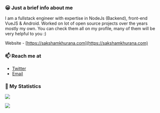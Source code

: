 ### 😀 Just a brief info about me
I am a fullstack engineer with expertise in NodeJs (Backend), front-end VueJS & Android. Worked on lot of open source projects over the years mostly my own. You can check them all on my profile, many of them will be very helpful to you :)

Website - [https://sakshamkhurana.com](https://sakshamkhurana.com)

### 📫 Reach me at
* [Twitter](https://twitter.com/dawnimpulse)
* [Email](mailto:hello@sakshamkhurana.com)

### 🏹 My Statistics
![](https://github-readme-stats-henna-delta.vercel.app/api?username=dawnimpulse&show_icons=true&theme=drakula&count_private=true&custom_title=DawnImpulse)

[![](https://github-readme-stats-henna-delta.vercel.app/api/top-langs/?username=dawnimpulse&layout=compact&count_private=true&langs_count=6&hide=javascript,kotlin,java,css,html,xslt,scss,ejs,glsl)](https://github.com/anuraghazra/github-readme-stats)

<!--
**DawnImpulse/DawnImpulse** is a ✨ _special_ ✨ repository because its `README.md` (this file) appears on your GitHub profile.

Here are some ideas to get you started:

- 🔭 I’m currently working on ...
- 🌱 I’m currently learning ...
- 👯 I’m looking to collaborate on ...
- 🤔 I’m looking for help with ...
- 💬 Ask me about ...

- 😄 Pronouns: ...
- ⚡ Fun fact: ...
-->
